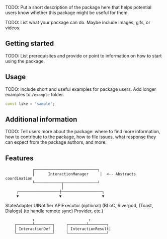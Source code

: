 <!--
This README describes the package. If you publish this package to pub.dev,
this README's contents appear on the landing page for your package.

For information about how to write a good package README, see the guide for
[writing package pages](https://dart.dev/tools/pub/writing-package-pages).

For general information about developing packages, see the Dart guide for
[creating packages](https://dart.dev/guides/libraries/create-packages)
and the Flutter guide for
[developing packages and plugins](https://flutter.dev/to/develop-packages).
-->

TODO: Put a short description of the package here that helps potential users
know whether this package might be useful for them.


TODO: List what your package can do. Maybe include images, gifs, or videos.

## Getting started

TODO: List prerequisites and provide or point to information on how to
start using the package.

## Usage

TODO: Include short and useful examples for package users. Add longer examples
to `/example` folder.

```dart
const like = 'sample';
```

## Additional information

TODO: Tell users more about the package: where to find more information, how to
contribute to the package, how to file issues, what response they can expect
from the package authors, and more.

## Features
                ┌────────────────────────────┐
                │      InteractionManager     │  <-- Abstracts coordination
                └────────────┬───────────────┘
                             │
         ┌──────────────────┼──────────────────┐
         ▼                  ▼                  ▼
  StateAdapter         UINotifier         APIExecutor (optional)
  (BLoC, Riverpod,     (Toast, Dialogs)    (to handle remote sync)
  Provider, etc.)

                ↑                        ↑
        ┌───────┴────────┐     ┌────────┴────────┐
        │ InteractionDef │     │ InteractionResult│
        └────────────────┘     └─────────────────┘

